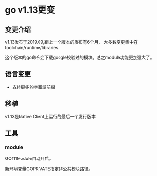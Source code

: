 # go v1.13更变

## 变更介绍

v1.13发布于2019.09,距上一个版本的发布有6个月，
大多数变更集中在toolchain/runtime/libraries.

这个版本的go命令会下载google校验过的模块。总之module功能更加强大了。

## 语言变更

- 支持更多的字面量前缀

## 移植

v1.13是Native Client上运行的最后一个发行版本

## 工具

### module

GO111Module自动开启。

新环境变量GOPRIVATE指定非公共模块路径。
